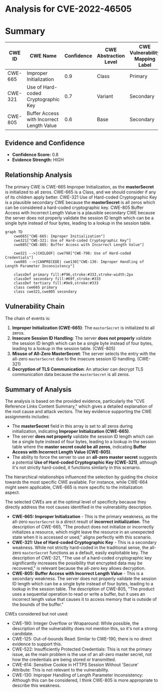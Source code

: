 # Analysis for CVE-2022-46505

# Summary
| CWE ID | CWE Name | Confidence | CWE Abstraction Level | CWE Vulnerability Mapping Label | CWE-Vulnerability Mapping Notes |
|---|---|---|---|---|---|
| CWE-665 | Improper Initialization | 0.9 | Class | Primary | Allowed-with-Review |
| CWE-321 | Use of Hard-coded Cryptographic Key | 0.7 | Variant | Secondary | Allowed |
| CWE-805 | Buffer Access with Incorrect Length Value | 0.6 | Base | Secondary | Allowed |

## Evidence and Confidence

*   **Confidence Score:** 0.8
*   **Evidence Strength:** HIGH

## Relationship Analysis
The primary CWE is CWE-665 Improper Initialization, as the **masterSecret** is initialized to all zeros. CWE-665 is a Class, and we should consider if any of its children apply better.
CWE-321 Use of Hard-coded Cryptographic Key is a plausible secondary CWE because the **masterSecret** is all zeros which can be considered a hard-coded cryptographic key.
CWE-805 Buffer Access with Incorrect Length Value is a plausible secondary CWE because the server does not properly validate the session ID length which can be a single byte instead of four bytes, leading to a lookup in the session table.

```mermaid
graph TD
    cwe665["CWE-665: Improper Initialization"]
    cwe321["CWE-321: Use of Hard-coded Cryptographic Key"]
    cwe805["CWE-805: Buffer Access with Incorrect Length Value"]
    
    cwe321 -->|CHILDOF| cwe798["CWE-798: Use of Hard-coded Credentials"]
    cwe805 -->|CANPRECEDE| cwe130["CWE-130: Improper Handling of Length Parameter Inconsistency"]
    
    classDef primary fill:#f96,stroke:#333,stroke-width:2px
    classDef secondary fill:#69f,stroke:#333
    classDef tertiary fill:#9e9,stroke:#333
    class cwe665 primary
    class cwe321,cwe805 secondary
```

## Vulnerability Chain
The chain of events is:
1.  **Improper Initialization (CWE-665)**: The `masterSecret` is initialized to all zeros.
2.  **Insecure Session ID Handling**: The server **does not properly** validate the session ID length which can be a single byte instead of four bytes, leading to a lookup in the session table. (CWE-805)
3.  **Misuse of All-Zero MasterSecret**: The server selects the entry with the all-zero `masterSecret` due to the insecure session ID handling. (CWE-321)
4.  **Decryption of TLS Communication**: An attacker can decrypt TLS communication data because the `masterSecret` is all zeros.

## Summary of Analysis
The analysis is based on the provided evidence, particularly the "CVE Reference Links Content Summary," which gives a detailed explanation of the root cause and attack vectors. The key evidence supporting the CWE assignments includes:

*   The **masterSecret** field in this array is set to all zeros during initialization, indicating **Improper Initialization (CWE-665)**.
*   The server **does not properly** validate the session ID length which can be a single byte instead of four bytes, leading to a lookup in the session table where the **master secret could be all zeros**, indicating **Buffer Access with Incorrect Length Value (CWE-805)**.
*   The ability to force the server to use an **all-zero master secret** suggests a potential **Use of Hard-coded Cryptographic Key (CWE-321)**, although it's not strictly hard-coded, it functions similarly in this scenario.

The hierarchical relationships influenced the selection by guiding the choice towards the most specific CWE available. For instance, while CWE-664 might seem applicable, CWE-665 is more specific to the initialization aspect.

The selected CWEs are at the optimal level of specificity because they directly address the root causes identified in the vulnerability description.

*   **CWE-665: Improper Initialization** - This is the primary weakness, as the all-zero `masterSecret` is a direct result of **incorrect initialization**. The description of CWE-665, "The product does not initialize or incorrectly initializes a resource, which might leave the resource in an unexpected state when it is accessed or used," aligns perfectly with this scenario.
*   **CWE-321: Use of Hard-coded Cryptographic Key** - This is a secondary weakness. While not strictly hard-coded in the traditional sense, the all-zero `masterSecret` functions as a default, easily exploitable key. The description of CWE-321, "The use of a hard-coded cryptographic key significantly increases the possibility that encrypted data may be recovered," is relevant because the all-zero key allows decryption.
*   **CWE-805: Buffer Access with Incorrect Length Value** - This is a secondary weakness. The server does not properly validate the session ID length which can be a single byte instead of four bytes, leading to a lookup in the session table. The description of CWE-805, "The product uses a sequential operation to read or write a buffer, but it uses an incorrect length value that causes it to access memory that is outside of the bounds of the buffer."

CWEs considered but not used:

*   CWE-190: Integer Overflow or Wraparound: While possible, the description of the vulnerability does not mention this, so it's not a strong candidate.
*   CWE-125: Out-of-bounds Read: Similar to CWE-190, there is no direct evidence to support this.
*   CWE-522: Insufficiently Protected Credentials: This is not the primary issue, as the main problem is the use of an all-zero master secret, not how the credentials are being stored or transmitted.
*   CWE-614: Sensitive Cookie in HTTPS Session Without 'Secure' Attribute: This is not relevant to the vulnerability.
*   CWE-130: Improper Handling of Length Parameter Inconsistency: Although this can be considered, I think CWE-805 is more appropriate to describe this weakness.